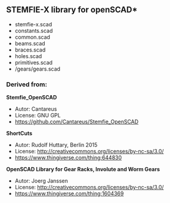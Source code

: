 ## STEMFIE-X library for openSCAD*

* stemfie-x.scad
* constants.scad
* common.scad
* beams.scad
* braces.scad
* holes.scad
* primitives.scad
* /gears/gears.scad

### Derived from:
   
**Stemfie_OpenSCAD** 
   - Autor: Cantareus
   - License: GNU GPL
   - https://github.com/Cantareus/Stemfie_OpenSCAD

   
   **ShortCuts** 
   - Autor: Rudolf Huttary, Berlin 2015
   - License: http://creativecommons.org/licenses/by-nc-sa/3.0/
   - https://www.thingiverse.com/thing:644830

   
   **OpenSCAD Library for Gear Racks, Involute and Worm Gears**
   - Autor: Joerg Janssen
   - License: http://creativecommons.org/licenses/by-nc-sa/3.0/
   - https://www.thingiverse.com/thing:1604369
